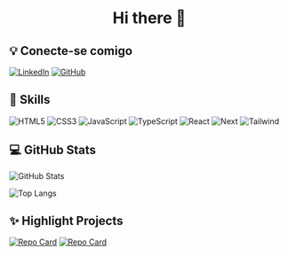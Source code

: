 <h1 align="center">Hi there 👋</h1>

## 💡 Conecte-se comigo

[![LinkedIn](https://img.shields.io/badge/LinkedIn-3e5c76?style=for-the-badge&logo=linkedin&logoColor=white)](https://www.linkedin.com/in/nathaliairokawa/)
[![GitHub](https://img.shields.io/badge/GitHub-3e5c76?style=for-the-badge&logo=github&logoColor=white)](https://github.com/nathaliaif)

## 🧠 Skills

![HTML5](https://img.shields.io/badge/HTML5-9a8c98?style=for-the-badge&logo=html5&logoColor=white)
![CSS3](https://img.shields.io/badge/CSS3-9a8c98?style=for-the-badge&logo=css3&logoColor=white)
![JavaScript](https://img.shields.io/badge/JavaScript-9a8c98?style=for-the-badge&logo=javascript&logoColor=white)
![TypeScript](https://img.shields.io/badge/TypeScript-9a8c98?style=for-the-badge&logo=typescript&logoColor=white)
![React](https://img.shields.io/badge/React-9a8c98?style=for-the-badge&logo=react&logoColor=white)
![Next](https://img.shields.io/badge/Next.js-9a8c98?style=for-the-badge&logo=next.js&logoColor=white)
![Tailwind](https://img.shields.io/badge/TailwindCSS-9a8c98?style=for-the-badge&logo=tailwind-css&logoColor=white)

## 💻 GitHub Stats

![GitHub Stats](https://github-readme-stats.vercel.app/api?username=nathaliaif&theme=transparent&bg_color=edede9&border_color=edede9&show_icons=true&icon_color=9a8c98&title_color=9a8c98&text_color=22223b&hide_title=true&hide=stars,issues)

![Top Langs](https://github-readme-stats-git-masterrstaa-rickstaa.vercel.app/api/top-langs/?username=nathaliaif&layout=compact&bg_color=edede9&border_color=edede9&title_color=22223b&text_color=22223b)

## ✨ Highlight Projects

[![Repo Card](https://github-readme-stats.vercel.app/api/pin/?username=nathaliaif&repo=rest-countries-api-react&bg_color=3e5c76&border_color=3e5c76&show_icons=true&icon_color=edede9&title_color=edede9&text_color=edede9)](https://github.com/nathaliaif/rest-countries-api-react)
[![Repo Card](https://github-readme-stats.vercel.app/api/pin/?username=nathaliaif&repo=rock-paper-scissors-react&bg_color=3e5c76&border_color=3e5c76&show_icons=true&icon_color=edede9&title_color=edede9&text_color=edede9)](https://github.com/nathaliaif/rock-paper-scissors-react)
<!--
**nathaliaif/nathaliaif** is a ✨ _special_ ✨ repository because its `README.md` (this file) appears on your GitHub profile.

Here are some ideas to get you started:

- 🔭 I’m currently working on ...
- 🌱 I’m currently learning ...
- 👯 I’m looking to collaborate on ...
- 🤔 I’m looking for help with ...
- 💬 Ask me about ...
- 📫 How to reach me: ...
- 😄 Pronouns: ...
- ⚡ Fun fact: ...
-->
